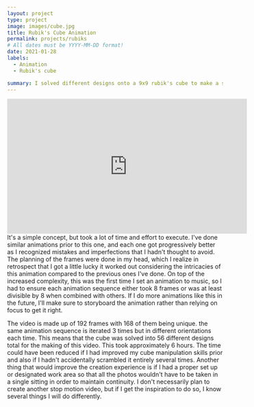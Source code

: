 ```yaml
---
layout: project
type: project
image: images/cube.jpg
title: Rubik's Cube Animation
permalink: projects/rubiks
# All dates must be YYYY-MM-DD format!
date: 2021-01-28
labels:
  - Animation
  - Rubik's cube

summary: I solved different designs onto a 9x9 rubik's cube to make a short animation.
---
```



<iframe width="560" height="315" src="https://www.youtube.com/embed/OpPTaePXoJE" title="YouTube video player" frameborder="0" allow="accelerometer; autoplay; clipboard-write; encrypted-media; gyroscope; picture-in-picture" allowfullscreen></iframe>
It's a simple concept, but took a lot of time and effort to execute. I've done similar animations prior to this one, and each one got progressively better as I recognized mistakes and imperfections that I hadn't thought to avoid. The planning of the frames were done in my head, which I realize in retrospect that I got a little lucky it worked out considering the intricacies of this animation compared to the previous ones I've done. On top of the increased complexity, this was the first time I set an animation to music, so I had to ensure each animation sequence either took 8 frames or was at least divisible by 8 when combined with others. If I do more animations like this in the future, I'll make sure to storyboard the animation rather than relying on focus to get it right.

The video is made up of 192 frames with 168 of them being unique. the same animation sequence is iterated 3 times but in different orientations each time. This means that the cube was solved into 56 different designs total for the making of this video. This took approximately 6 hours. The time could have been reduced if I had improved my cube manipulation skills prior and also if I hadn't accidentally scrambled it entirely several times. Another thing that would improve the creation experience is if I had a proper set up or designated work area so that all the photos wouldn't have to be taken in a single sitting in order to maintain continuity. I don't necessarily plan to create another stop motion video, but if I get the inspiration to do so, I know several things I will do differently.
<br>
<br>

